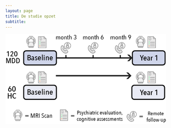 ```yaml
---
layout: page
title: De studie opzet
subtitle:
---
```


<p>
  <div 
    style="text-align:center">
    <img src="img/neurotrend_studydesign.png" />
  </div>
</p>
